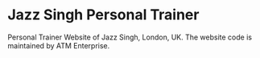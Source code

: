 # Jazz Singh Personal Trainer
Personal Trainer Website of Jazz Singh, London, UK. The website code is maintained by ATM Enterprise.
